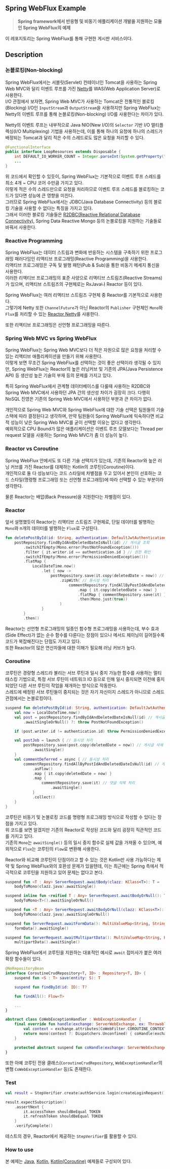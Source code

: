 ## Spring WebFlux Example

> **Spring framework에서 반응형 및 비동기 애플리케이션 개발을 지원하는 모듈인 Spring WebFlux의 예제**

이 레포지토리는 Spring WebFlux를 통해 구현한 게시판 서비스이다.

## Description

### 논블로킹(Non-blocking)

Spring WebFlux에서는 서블릿(Servlet) 컨테이너인 Tomcat을 사용하는 Spring Web MVC와 달리 이벤트 루프를 가진 [Netty](https://github.com/netty/netty)를 WAS(Web Application Server)로
사용한다.<br/>
I/O 관점에서 보자면, Spring Web MVC가 사용하는 Tomcat은 전통적인 블로킹(Blocking) I/O인 `InputStream`과 `OutputStream`을 사용하지만 Spring WebFlux는 Netty의 이벤트 루프를 통해 논블로킹(Non-blocking) I/O를 사용한다는 차이가 있다.

Netty의 이벤트 루프는 내부적으로 Java NIO(New I/O)의 `Selector` 기반 I/O 멀티플렉싱(I/O Multiplexing) 기법을 사용하는데,
이를 통해 하나의 요청에 하나의 스레드가 배정되는 Tomcat과 달리 적은 수의 스레드로도 많은 요청을 처리할 수 있다.

```java
@FunctionalInterface
public interface LoopResources extends Disposable {
    int DEFAULT_IO_WORKER_COUNT = Integer.parseInt(System.getProperty("reactor.netty.ioWorkerCount", "" + Math.max(Runtime.getRuntime().availableProcessors(), 4)));
    ...
}
```

위 코드에서 확인할 수 있듯이, Spring WebFlux는 기본적으로 이벤트 루프 스레드를 최소 4개 ~ CPU 코어 수만큼 가지고 있다.<br/>
이렇게 적은 수의 스레드만으로 요청을 처리하므로 이벤트 루프 스레드를 블로킹하는 코드가 있다면 성능에 큰 영향을 미친다.<br/>
그러므로 Spring WebFlux에서는 JDBC(Java Database Connectivity) 등의 블로킹 기술을 사용할 수 없다는 특징을 가지고 있다.<br/>
그래서 이러한 블로킹 기술들은 [R2DBC(Reactive Relational Database Connectivity)](https://github.com/r2dbc), Spring Data Reactive Mongo
등의 논블로킹을 지원하는 기술들로 바꿔서 사용한다.

### Reactive Programming

Spring WebFlux는 데이터 스트림과 변화에 반응하는 시스템을 구축하기 위한 프로그래밍 패러다임인 리액티브 프로그래밍(Reactive Programming)을 사용한다.<br/>
리액티브 프로그래밍은 구독 및 발행 패턴(Pub & Sub)을 통한 비동기 메세지 통신을 사용한다.<br/>
이러한 리액티브 프로그래밍의 표준 사양으로 리액티브 스트림즈(Reactive Streams)가 있으며, 리액티브 스트림즈의 구현체로는 RxJava나 Reactor 등이 있다.

Spring WebFlux는 여러 리액티브 스트림즈 구현체 중 Reactor를 기본적으로 사용한다.<br/>
그렇기에 Netty 또한 `ChannelFuture`가 아닌 Reactor의 `Publisher` 구현체인 `Mono`와 `Flux`를 처리할 수
있는 [Reactor Netty](https://github.com/reactor/reactor-netty)를 사용한다.

또한 리액티브 프로그래밍은 선언형 프로그래밍을 따른다.

### Spring Web MVC vs Spring WebFlux

Spring WebFlux는 Spring Web MVC보다 더 적은 자원으로 많은 요청을 처리할 수 있는 리액티브 애플리케이션을 만들기 위해 사용한다.<br/>
이렇게 보면 무조건 Spring WebFlux를 선택하는 것이 좋은 선택이라 생각될 수 있지만, Spring WebFlux는 Reactor의 높은 러닝커브 및 기존의 JPA(Java Persistence API) 등 생산성 높은 기술의 부재 등의 문제를 가지고 있다.

특히 Spring WebFlux에서 관계형 데이터베이스를 다룰때 사용하는 R2DBC와 Spring Web MVC에서 사용하던 JPA 간의 생산성 차이가 굉장히 크다.
다행히 NoSQL 진영은 기존의 Spring Web MVC에서 사용하던 부분과 큰 차이가 없다.

개인적으로 Spring Web MVC와 Spring WebFlux에 대한 기술 선택은 팀원들의 기술 스택에 따라 결정된다고 생각하며, 만약 팀원들이 Spring WebFlux에 익숙하다면 비교적 성능이 낮은 Spring Web MVC를 굳이 선택할 이유는 없다고 생각한다.<br/>
예외적으로 CPU Bound가 많은 애플리케이션은 이벤트 루프 모델보다는 Thread per request 모델을 사용하는 Spring Web MVC가 좀 더 성능이 높다.

### Reactor vs Coroutine

Spring WebFlux 안에서도 또 다른 기술 선택지가 있는데, 기존의 Reactor와 높은 러닝 커브를 가진 Reactor를 대체하는 Kotlin의 코루틴(Coroutine)이다.<br/>
개인적으로 둘 다 성능보다는 코드 스타일에 차별점을 두고 있어서 본인이 선호하는 코드 스타일(명령형 프로그래밍 또는 선언형 프로그래밍)에 따라 선택할 수 있는 부분이라 생각한다.

물론 Reactor는 배압(Back Pressure)을 지원한다는 차별점이 있다.

### Reactor

앞서 설명했듯이 Reactor는 리액티브 스트림즈 구현체로, 단일 데이터를 발행하는 `Mono`와 n개의 데이터를 발행하는 `Flux`로 구성된다.

```kotlin
fun deletePostById(id: String, authentication: DefaultJwtAuthentication): Mono<Void> =
    postRepository.findByIdAndDeletedDateIsNull(id) // 게시글 조회
        .switchIfEmpty(Mono.error(PostNotFoundException()))
        .filter { it.writer.id == authentication.id } // 권한 확인
        .switchIfEmpty(Mono.error(PermissionDeniedException()))
        .flatMap {
            LocalDateTime.now()
                .let { now ->
                    postRepository.save(it.copy(deletedDate = now)) // 게시글 삭제 처리
                        .zipWith( // 동시성 처리
                            commentRepository.findAllByPostIdAndDeletedDateIsNull(id) // 게시글에 달린 댓글 전체 조회
                                .map { it.copy(deletedDate = now) }
                                .flatMap { commentRepository.save(it) } // 댓글 삭제 처리
                                .then(Mono.just(true))
                        )
                }
        }
        .then()
```

Reactor는 선언형 프로그래밍의 일종인 함수형 프로그래밍을 사용하는데, 부수 효과(Side Effect)가 없는 순수 함수를 다룬다는 장점이 있으나 메서드 체이닝이 길어질수록 코드가
복잡해진다는 단점도 가지고 있다.<br/>
또한 Reactor의 많은 연산자들에 대한 이해가 필요해 러닝 커브가 높다.

### Coroutine

코루틴은 경량형 스레드라 불리는 서브 루틴과 일시 중지 가능한 함수를 사용하는 멀티 태스킹 기법으로, 특정 서브 루틴이 네트워크 IO 등으로 인해 일시 중지되면
이전에 중지되었던 다른 서브 루틴이 작업을 재개하는 방식으로 작동한다.<br/>
스레드에 배정된 서브 루틴들이 중지되는 것은 자기 자신이지 스레드가 아니므로 스레드 관점에서는 논블로킹이다.

```kotlin
suspend fun deletePostById(id: String, authentication: DefaultJwtAuthentication): Unit = coroutineScope {
    val now = LocalDateTime.now()
    val post = postRepository.findByIdAndDeletedDateIsNull(id) // 게시글 조회
        .awaitSingleOrNull() ?: throw PostNotFoundException()

    if (post.writer.id != authentication.id) throw PermissionDeniedException() // 권한 확인

    val postJob = launch { // 동시성 처리
        postRepository.save(post.copy(deletedDate = now)) // 게시글 삭제 처리
            .awaitSingle()
    }
    val commentDeferred = async { // 동시성 처리
        commentRepository.findAllByPostIdAndDeletedDateIsNull(id) // 게시글에 달린 댓글 전체 조회
            .asFlow()
            .map { it.copy(deletedDate = now) }
            .map {
                commentRepository.save(it) // 댓글 삭제 처리
                    .awaitSingle()
            }
            .collect()
    }
}
```

코루틴은 비동기 및 논블로킹 코드를 명령형 프로그래밍 방식으로 작성할 수 있다는 장점을 가지고 있다.<br/>
위 코드를 보면 알겠지만 기존의 Reactor로 작성된 코드와 달리 굉장히 직관적인 코드를 가지고 있다.<br/>
기존의 `Mono`는 `awaitSingle()` 등의 일시 중지 함수로 실제 값을 가져올 수 있으며, 예외적으로 `Flux`는 코루틴의 `Flow`로 변환해 사용한다.

Reactor와 비교해 코루틴이 단점이라고 할 수 있는 것은 Kotlin만 사용 가능하다는 제약 및 Spring WebFlux와의 호환성 문제가 있을텐데, 이는 최근에는 Spring 측에서 적극적으로
코루틴을 지원하고 있어 문제는 없다고 본다.

```kotlin
suspend fun <T : Any> ServerRequest.awaitBody(clazz: KClass<T>): T =
    bodyToMono(clazz.java).awaitSingle()

suspend inline fun <reified T : Any> ServerRequest.awaitBodyOrNull(): T? =
    bodyToMono<T>().awaitSingleOrNull()

suspend fun <T : Any> ServerRequest.awaitBodyOrNull(clazz: KClass<T>): T? =
    bodyToMono(clazz.java).awaitSingleOrNull()

suspend fun ServerRequest.awaitFormData(): MultiValueMap<String, String> =
    formData().awaitSingle()

suspend fun ServerRequest.awaitMultipartData(): MultiValueMap<String, Part> =
    multipartData().awaitSingle()
```

Spring WebFlux에서 코루틴을 지원하는 대표적인 예시로 `await` 접미사가 붙은 여러 확장 함수들이 있다.

```kotlin
@NoRepositoryBean
interface CoroutineCrudRepository<T, ID> : Repository<T, ID> {
    suspend fun <S : T> save(entity: S): T

    suspend fun findById(id: ID): T?

    fun findAll(): Flow<T>

    ...
}
```

```kotlin
abstract class CoWebExceptionHandler : WebExceptionHandler {
    final override fun handle(exchange: ServerWebExchange, ex: Throwable): Mono<Void> {
        val context = exchange.attributes[CoWebFilter.COROUTINE_CONTEXT_ATTRIBUTE] as CoroutineContext?
        return mono(context ?: Dispatchers.Unconfined) { coHandle(exchange, ex) }.then()
    }

    protected abstract suspend fun coHandle(exchange: ServerWebExchange, ex: Throwable)
}
```

또한 아예 코루틴 전용 클래스(`CoroutineCrudRepository`, `WebExceptionHandler`의 변형 `CoWebExceptionHandler` 등)도 존재한다.

### Test

```kotlin
val result = StepVerifier.create(authService.login(createLoginRequest()))

result.expectSubscription()
    .assertNext {
        it.accessToken shouldBeEqual TOKEN
        it.refreshToken shouldBeEqual TOKEN
    }
    .verifyComplete()
```

테스트의 경우, Reactor에서 제공하는 `StepVerifier`를 활용할 수 있다.

### How to use

본 예제는 [Java](https://github.com/earlgrey02/spring-webflux-example/tree/main/reactor/java-reactor), [Kotlin](https://github.com/earlgrey02/spring-webflux-example/tree/main/reactor/kotlin-reactor), [Kotlin(Coroutine)](https://github.com/earlgrey02/spring-webflux-example/tree/main/coroutine) 예제들로 구성되어 있다.
